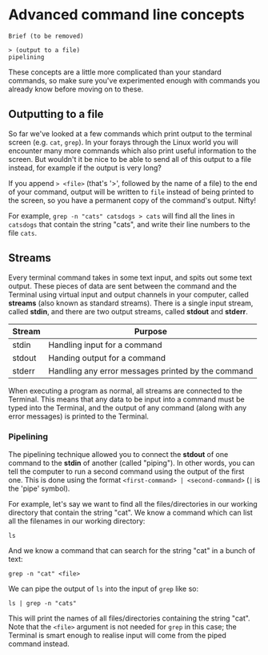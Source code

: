 # Advanced command line concepts

```
Brief (to be removed)

> (output to a file)
pipelining
```

These concepts are a little more complicated than your standard commands, so make sure you've experimented enough with commands you already know before moving on to these.

## Outputting to a file

So far we've looked at a few commands which print output to the terminal screen (e.g. `cat`, `grep`). In your forays through the Linux world you will encounter many more commands which also print useful information to the screen. But wouldn't it be nice to be able to send all of this output to a file instead, for example if the output is very long?

If you append `> <file>` (that's '>', followed by the name of a file) to the end of your command, output will be written to `file` instead of being printed to the screen, so you have a permanent copy of the command's output. Nifty!

For example, `grep -n "cats" catsdogs > cats` will find all the lines in `catsdogs` that contain the string "cats", and write their line numbers to the file `cats`.

## Streams

Every terminal command takes in some text input, and spits out some text output. These pieces of data are sent between the command and the Terminal using virtual input and output channels in your computer, called **streams** (also known as standard streams). There is a single input stream, called **stdin**, and there are two output streams, called **stdout** and **stderr**.

Stream | Purpose
  ---  |   ---
 stdin | Handling input for a command
stdout | Handing output for a command
stderr | Handling any error messages printed by the command

When executing a program as normal, all streams are connected to the Terminal. This means that any data to be input into a command must be typed into the Terminal, and the output of any command (along with any error messages) is printed to the Terminal.

### Pipelining

The pipelining technique allowed you to connect the **stdout** of one command to the **stdin** of another (called "piping"). In other words, you can tell the computer to run a second command using the output of the first one. This is done using the format `<first-command> | <second-command>` (`|` is the 'pipe' symbol).

For example, let's say we want to find all the files/directories in our working directory that contain the string "cat". We know a command which can list all the filenames in our working directory:

```
ls
```

And we know a command that can search for the string "cat" in a bunch of text:

```
grep -n "cat" <file>
```

We can pipe the output of `ls` into the input of `grep` like so:

```
ls | grep -n "cats"
```

This will print the names of all files/directories containing the string "cat". Note that the `<file>` argument is not needed for `grep` in this case; the Terminal is smart enough to realise input will come from the piped command instead.
